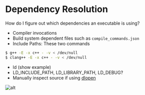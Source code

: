 # Dependency Resolution

How do I figure out which dependencies an executable is using?

- Compiler invocations
- Build system dependent files such as `compile_commands.json`
- Include Paths: These two commands
```bash
$ g++ -E -x c++ - -v < /dev/null 
$ clang++ -E -x c++ - -v < /dev/null
```
- ld (show example)
- LD_INCLUDE_PATH, LD_LIBRARY_PATH, LD_DEBUG?
- Manually inspect source if using [dlopen](https://man7.org/linux/man-pages/man3/dlopen.3.html)


![alt](https://i.kym-cdn.com/entries/icons/original/000/018/489/nick-young-confused-face-300x256-nqlyaa.jpg)
